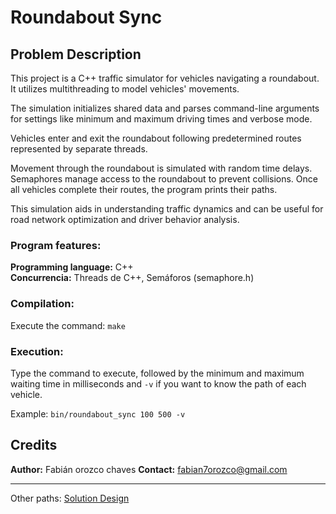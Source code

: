# **Roundabout Sync**

## **Problem Description**

This project is a C++ traffic simulator for vehicles navigating a roundabout. It utilizes multithreading to model vehicles' movements.

The simulation initializes shared data and parses command-line arguments for settings like minimum and maximum driving times and verbose mode.

Vehicles enter and exit the roundabout following predetermined routes represented by separate threads.

Movement through the roundabout is simulated with random time delays. Semaphores manage access to the roundabout to prevent collisions. Once all vehicles complete their routes, the program prints their paths. 

This simulation aids in understanding traffic dynamics and can be useful for road network optimization and driver behavior analysis.

### **Program features:**

**Programming language:** C++  
**Concurrencia:** Threads de C++, Semáforos (semaphore.h)

### **Compilation:**

Execute the command: `make`  

### **Execution:**

Type the command to execute, followed by the minimum and maximum waiting time in milliseconds and `-v` if you want to know the path of each vehicle.

Example:
`bin/roundabout_sync 100 500 -v`

## **Credits**

**Author:** Fabián orozco chaves
**Contact:** <fabian7orozco@gmail.com>

---

Other paths: 
[Solution Design](./design/readme.md)
